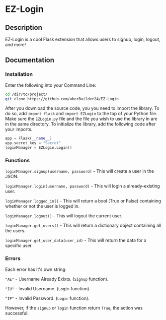 # EZ-Login
## Description
EZ-Login is a cool Flask extension that allows users to signup, login, logout, and more!

## Documentation
### Installation
Enter the following into your Command Line:
```sh
cd /dir/to/project/
git clone https://github.com/uberBuilder24/EZ-Login
```
After you download the source code, you you need to import the library. To do so, add `import flask` and `import EZLogin` to the top of your Python file. Make sure the `EZLogin.py` file and the file you wish to use the library in are in the same directory. To initialize the library, add the following code after your imports.
```py
app = Flask(__name__)
app.secret_key = "Secret"
loginManager = EZLogin.Login()
```

### Functions
`loginManager.signup(username, password)` - This will create a user in the JSON.

`loginManager.login(username, password)` - This will login a already-existing user.

`loginManager.logged_in()` - This will return a bool (True or False) containing whether or not the user is logged in.

`loginManager.logout()` - This will logout the current user.

`loginManager.get_users()` - This will return a dictionary object containing all the users.

`loginManager.get_user_data(user_id)` - This will return the data for a specific user.

### Errors
Each error has it's own string:

`"AE"` - Username Already Exixts. (`Signup` function).

`"IU"` - Invalid Username. (`Login` function).

`"IP"` - Invalid Password. (`Login` function).

However, if the `signup` or `login` function return `True`, the action was successful.